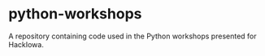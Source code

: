 # python-workshops
A repository containing code used in the Python workshops presented for HackIowa.
